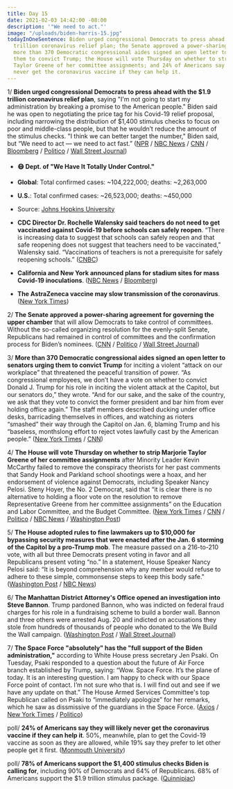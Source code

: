 ```yaml
---
title: Day 15
date: 2021-02-03 14:42:00 -08:00
description: '"We need to act."'
image: "/uploads/biden-harris-15.jpg"
todayInOneSentence: Biden urged congressional Democrats to press ahead with the $1.9
  trillion coronavirus relief plan; the Senate approved a power-sharing agreement;
  more than 370 Democratic congressional aides signed an open letter to senators urging
  them to convict Trump; the House will vote Thursday on whether to strip Marjorie
  Taylor Greene of her committee assignments; and 24% of Americans say they will likely
  never get the coronavirus vaccine if they can help it.
---
```


1/ **Biden urged congressional Democrats to press ahead with the $1.9 trillion coronavirus relief plan**, saying "I'm not going to start my administration by breaking a promise to the American people." Biden said he was open to negotiating the price tag for his Covid-19 relief proposal, including narrowing the distribution of $1,400 stimulus checks to focus on poor and middle-class people, but that he wouldn’t reduce the amount of the stimulus checks. "I think we can better target the number," Biden said, but “We need to act — we need to act fast.” ([NPR](https://www.npr.org/2021/02/03/963622911/biden-forges-ahead-on-relief-bill-without-gop-but-signals-checks-could-be-target) / [NBC News](https://www.nbcnews.com/politics/congress/we-need-act-fast-biden-democrats-move-speed-process-pass-n1256636) / [CNN](https://www.cnn.com/2021/02/03/politics/biden-hill-democrats-stick-together/index.html) / [Bloomberg](https://www.bloomberg.com/news/articles/2021-02-03/biden-to-meet-with-democratic-senators-on-his-stimulus-plan?sref=MIBMEEoj) / [Politico](https://www.politico.com/news/2021/02/03/biden-dems-call-stimulus-checks-465484) / [Wall Street Journal](https://www.wsj.com/articles/biden-signals-openness-to-sending-1-400-stimulus-checks-to-smaller-group-11612380292))

* #### 😷 Dept. of "We Have It Totally Under Control."

* **Global**: Total confirmed cases: \~104,222,000; deaths: \~2,263,000

* **U.S.**: Total confirmed cases: \~26,523,000; deaths: \~450,000

* Source: [Johns Hopkins University](https://coronavirus.jhu.edu/map.html)

* **CDC Director Dr. Rochelle Walensky said teachers do not need to get vaccinated against Covid-19 before schools can safely reopen**. “There is increasing data to suggest that schools can safely reopen and that safe reopening does not suggest that teachers need to be vaccinated,” Walensky said. “Vaccinations of teachers is not a prerequisite for safely reopening schools.” ([CNBC](https://www.cnbc.com/2021/02/03/cdc-director-says-schools-can-safely-reopen-without-vaccinating-teachers.html))

* **California and New York announced plans for stadium sites for mass Covid-19 inoculations**. ([NBC News](https://www.nbcnews.com/politics/white-house/federal-government-opening-first-mass-covid-19-vaccination-sites-california-n1256611) / [Bloomberg](https://www.bloomberg.com/news/articles/2021-02-02/astra-russia-shots-get-boost-variant-spreading-virus-update?srnd=premium))

* **The AstraZeneca vaccine may slow transmission of the coronavirus**. ([New York Times](https://www.nytimes.com/live/2021/02/03/world/covid-19-coronavirus/astrazeneca-coronavirus-vaccine))

2/ **The Senate approved a power-sharing agreement for governing the upper chamber** that will allow Democrats to take control of committees. Without the so-called organizing resolution for the evenly-split Senate, Republicans had remained in control of committees and the confirmation process for Biden’s nominees. ([CNN](https://www.cnn.com/2021/02/03/politics/senate-power-sharing-agreement-reached/index.html) / [Politico](https://www.politico.com/news/2021/02/03/schumer-and-mcconnell-agree-to-organizing-resolution-for-50-50-senate-465444) / [Wall Street Journal](https://www.wsj.com/articles/senate-democrats-reach-power-sharing-deal-with-republicans-11612364379))

3/ **More than 370 Democratic congressional aides signed an open letter to senators urging them to convict Trump** for inciting a violent “attack on our workplace” that threatened the peaceful transition of power. “As congressional employees, we don’t have a vote on whether to convict Donald J. Trump for his role in inciting the violent attack at the Capitol, but our senators do,” they wrote. “And for our sake, and the sake of the country, we ask that they vote to convict the former president and bar him from ever holding office again.” The staff members described ducking under office desks, barricading themselves in offices, and watching as rioters “smashed” their way through the Capitol on Jan. 6, blaming  Trump and his “baseless, monthslong effort to reject votes lawfully cast by the American people.” ([New York Times](https://www.nytimes.com/2021/02/03/us/politics/congress-trump-impeachment.html) / [CNN](https://www.cnn.com/2021/02/03/politics/congressional-staffers-impeachment-letter/index.html))

4/ **The House will vote Thursday on whether to strip Marjorie Taylor Greene of her committee assignments** after Minority Leader Kevin McCarthy failed to remove the conspiracy theorists for her past comments that Sandy Hook and Parkland school shootings were a hoax, and her endorsement of violence against Democrats, including Speaker Nancy Pelosi. Steny Hoyer, the No. 2 Democrat, said that “it is clear there is no alternative to holding a floor vote on the resolution to remove Representative Greene from her committee assignments” on the Education and Labor Committee, and the Budget Committee. ([New York Times](https://www.nytimes.com/2021/02/03/us/marjorie-taylor-greene-committees.html) / [CNN](https://www.cnn.com/2021/02/02/politics/marjorie-taylor-greene-republican-reaction/index.html) / [Politico](https://www.politico.com/news/2021/02/03/democrats-marjorie-taylor-greene-committee-posts-465546) / [NBC News](https://www.nbcnews.com/politics/congress/house-democrats-vote-punishing-rep-marjorie-taylor-greene-after-gop-n1256626) / [Washington Post](https://www.washingtonpost.com/politics/senate-house-republicans-rift/2021/02/02/08348d40-6567-11eb-8468-21bc48f07fe5_story.html))

5/ **The House adopted rules to fine lawmakers up to $10,000 for bypassing security measures that were enacted after the Jan. 6 storming of the Capitol by a pro-Trump mob**. The measure passed on a 216-to-210 vote, with all but three Democrats present voting in favor and all Republicans present voting “no.” In a statement, House Speaker Nancy Pelosi said: “It is beyond comprehension why any member would refuse to adhere to these simple, commonsense steps to keep this body safe."([Washington Post](https://www.washingtonpost.com/politics/2021/02/02/house-vote-tonight-leveling-fines-up-10000-lawmakers-who-flout-security-screening/) / [NBC News](https://www.nbcnews.com/politics/congress/house-backs-fines-10-000-members-who-evade-metal-detectors-n1256571))

6/ **The Manhattan District Attorney's Office opened an investigation into Steve Bannon**. Trump pardoned Bannon, who was indicted on federal fraud charges for his role in a fundraising scheme to build a border wall. Bannon and three others were arrested Aug. 20 and indicted on accusations they stole from hundreds of thousands of people who donated to the We Build the Wall campaign. ([Washington Post](https://www.washingtonpost.com/national-security/steven-bannon-fraud-state-case-pardon-trump/2021/02/02/329cea4e-6596-11eb-8c64-9595888caa15_story.html) / [Wall Street Journal](https://www.wsj.com/articles/steve-bannon-faces-new-york-criminal-probe-11612373969?mod=politics_lead_pos7))

7/ **The Space Force "absolutely" has the "full support of the Biden administration,"** according to White House press secretary Jen Psaki. On Tuesday, Psaki responded to a question about the future of Air Force branch established by Trump, saying: “Wow. Space Force. It’s the plane of today. It is an interesting question. I am happy to check with our Space Force point of contact. I’m not sure who that is. I will find out and see if we have any update on that.” The House Armed Services Committee's top Republican called on Psaki to “immediately apologize” for her remarks, which he saw as dissmissive of the guardians in the Space Force. ([Axios](https://www.axios.com/biden-keeps-space-force-37b7385c-cd67-40b1-a6f9-64021765d6d2.html) / [New York Times](https://www.nytimes.com/live/2021/02/03/us/biden-administration/the-space-force-is-safe-jen-psaki-says) / [Politico](https://www.politico.com/news/2021/02/02/house-republican-psaki-space-force-465175))

poll/ **24% of Americans say they will likely never get the coronavirus vaccine if they can help it**. 50%, meanwhile, plan to get the Covid-19 vaccine as soon as they are allowed, while 19% say they prefer to let other people get it first. ([Monmouth University](https://www.monmouth.edu/polling-institute/reports/monmouthpoll_us_020321/))

poll/ **78% of Americans support the $1,400 stimulus checks Biden is calling for**, including 90% of Democrats and 64% of Republicans. 68% of Americans support the $1.9 trillion stimulus package. ([Quinnipiac](https://poll.qu.edu/national/release-detail?ReleaseID=3688))